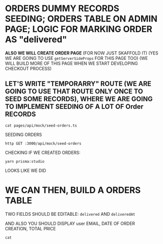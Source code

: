 # ORDERS DUMMY RECORDS SEEDING; ORDERS TABLE ON ADMIN PAGE; LOGIC FOR MARKING ORDER AS "delivered"

**ALSO WE WILL CREATE ORDER PAGE** (FOR NOW JUST SKAFFOLD IT) (YES WE ARE GOING TO USE `getServerSideProps` FOR THIS PAGE TOO) (WE WILL BUILD MORE OF THIS PAGE WHEN WE START DEVELOPING CHECKOUT PROCESS)

## LET'S WRITE "TEMPORARRY" ROUTE (WE ARE GOING TO USE THAT ROUTE ONLY ONCE TO SEED SOME RECORDS), WHERE WE ARE GOING TO IMPLEMENT SEEDING OF A LOT OF Order RECORDS

```
cat pages/api/mock/seed-orders.ts
```

SEEDING ORDERS

```
http GET :3000/api/mock/seed-orders
```

CHECKING IF WE CREATED ORDERS:

```
yarn prisma:studio
```

LOOKS LIKE WE DID

# WE CAN THEN, BUILD A ORDERS TABLE

TWO FIELDS SHOULD BE EDITABLE: `delivered` AND `deliveredAt`

AND ALSO YOU SHOULD DISPLAY user EMAIL, DATE OF ORDER CREATION, TOTAL PRICE

```
cat 
```